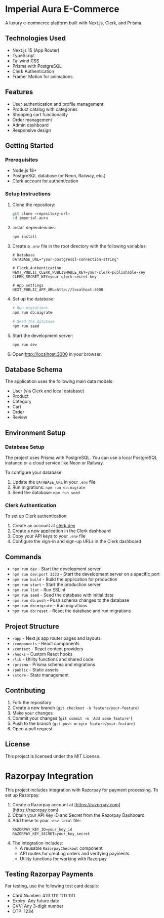 # Imperial Aura E-Commerce

A luxury e-commerce platform built with Next.js, Clerk, and Prisma.

## Technologies Used

- Next.js 15 (App Router)
- TypeScript
- Tailwind CSS
- Prisma with PostgreSQL
- Clerk Authentication
- Framer Motion for animations

## Features

- User authentication and profile management
- Product catalog with categories
- Shopping cart functionality
- Order management
- Admin dashboard
- Responsive design

## Getting Started

### Prerequisites

- Node.js 18+
- PostgreSQL database (or Neon, Railway, etc.)
- Clerk account for authentication

### Setup Instructions

1. Clone the repository:
   ```bash
   git clone <repository-url>
   cd imperial-aura
   ```

2. Install dependencies:
   ```bash
   npm install
   ```

3. Create a `.env` file in the root directory with the following variables:
   ```
   # Database
   DATABASE_URL="your-postgresql-connection-string"
   
   # Clerk Authentication
   NEXT_PUBLIC_CLERK_PUBLISHABLE_KEY=your-clerk-publishable-key
   CLERK_SECRET_KEY=your-clerk-secret-key
   
   # App settings
   NEXT_PUBLIC_APP_URL=http://localhost:3000
   ```

4. Set up the database:
   ```bash
   # Run migrations
   npm run db:migrate
   
   # Seed the database
   npm run seed
   ```

5. Start the development server:
   ```bash
   npm run dev
   ```

6. Open [http://localhost:3000](http://localhost:3000) in your browser.

## Database Schema

The application uses the following main data models:

- User (via Clerk and local database)
- Product
- Category
- Cart
- Order
- Review

## Environment Setup

### Database Setup

The project uses Prisma with PostgreSQL. You can use a local PostgreSQL instance or a cloud service like Neon or Railway.

To configure your database:

1. Update the `DATABASE_URL` in your `.env` file
2. Run migrations: `npm run db:migrate`
3. Seed the database: `npm run seed`

### Clerk Authentication

To set up Clerk authentication:

1. Create an account at [clerk.dev](https://clerk.dev)
2. Create a new application in the Clerk dashboard
3. Copy your API keys to your `.env` file
4. Configure the sign-in and sign-up URLs in the Clerk dashboard

## Commands

- `npm run dev` - Start the development server
- `npm run dev:port 3333` - Start the development server on a specific port
- `npm run build` - Build the application for production
- `npm run start` - Start the production server
- `npm run lint` - Run ESLint
- `npm run seed` - Seed the database with initial data
- `npm run db:push` - Push schema changes to the database
- `npm run db:migrate` - Run migrations
- `npm run db:reset` - Reset the database and run migrations

## Project Structure

- `/app` - Next.js app router pages and layouts
- `/components` - React components
- `/context` - React context providers
- `/hooks` - Custom React hooks
- `/lib` - Utility functions and shared code
- `/prisma` - Prisma schema and migrations
- `/public` - Static assets
- `/store` - State management

## Contributing

1. Fork the repository
2. Create a new branch (`git checkout -b feature/your-feature`)
3. Make your changes
4. Commit your changes (`git commit -m 'Add some feature'`)
5. Push to the branch (`git push origin feature/your-feature`)
6. Open a pull request

## License

This project is licensed under the MIT License.

# Razorpay Integration

This project includes integration with Razorpay for payment processing. To set up Razorpay:

1. Create a Razorpay account at [https://razorpay.com](https://razorpay.com)
2. Obtain your API Key ID and Secret from the Razorpay Dashboard
3. Add these to your `.env.local` file:
   ```
   RAZORPAY_KEY_ID=your_key_id
   RAZORPAY_KEY_SECRET=your_key_secret
   ```
4. The integration includes:
   - A reusable `RazorpayCheckout` component
   - API routes for creating orders and verifying payments
   - Utility functions for working with Razorpay

## Testing Razorpay Payments

For testing, use the following test card details:
- Card Number: 4111 1111 1111 1111
- Expiry: Any future date
- CVV: Any 3-digit number
- OTP: 1234 